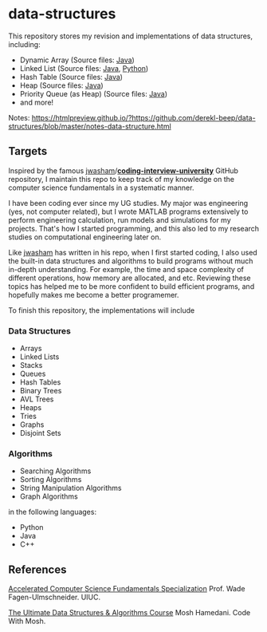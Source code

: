 
# data-structures

This repository stores my revision and implementations of data structures, including:

- Dynamic Array (Source files: [Java](https://github.com/derekl-beep/data-structures/blob/master/DataStructure/src/com/derek/Vector.java))
- Linked List (Source files: [Java](https://github.com/derekl-beep/data-structures/blob/master/DataStructure/src/com/derek/LinkedList.java), [Python](https://github.com/derekl-beep/data-structures/blob/master/linked_list.py))
- Hash Table (Source files: [Java](https://github.com/derekl-beep/data-structures/blob/master/DataStructure/src/com/derek/HashTable.java))
- Heap (Source files: [Java](https://github.com/derekl-beep/data-structures/blob/master/DataStructure/src/com/derek/Heap.java))
- Priority Queue (as Heap) (Source files: [Java](https://github.com/derekl-beep/data-structures/blob/master/DataStructure/src/com/derek/PriorityQueue.java))
- and more!

Notes: https://htmlpreview.github.io/?https://github.com/derekl-beep/data-structures/blob/master/notes-data-structure.html

## Targets

Inspired by the famous [jwasham](https://github.com/jwasham)/**[coding-interview-university](https://github.com/jwasham/coding-interview-university)** GitHub repository, I maintain this repo to keep track of my knowledge on the computer science fundamentals in a systematic manner.

I have been coding ever since my UG studies. My major was engineering (yes, not computer related), but I wrote MATLAB programs extensively to perform engineering calculation, run models and simulations for my projects. That's how I started programming, and this also led to my research studies on computational engineering later on.

Like [jwasham](https://github.com/jwasham) has written in his repo, when I first started coding, I also used the built-in data structures and algorithms to build programs without much in-depth understanding. For example, the time and space complexity of different operations, how memory are allocated, and etc. Reviewing these topics has helped me to be more confident to build efficient programs, and hopefully makes me become a better programemer.

To finish this repository, the implementations will include

### Data Structures

- Arrays
- Linked Lists
- Stacks
- Queues
- Hash Tables
- Binary Trees
- AVL Trees
- Heaps
- Tries
- Graphs
- Disjoint Sets

### Algorithms

- Searching Algorithms
- Sorting Algorithms
- String Manipulation Algorithms
- Graph Algorithms

in the following languages:

- Python
- Java
- C++

## References


[Accelerated Computer Science Fundamentals Specialization](https://www.coursera.org/specializations/cs-fundamentals)
Prof. Wade Fagen-Ulmschneider. UIUC.

[The Ultimate Data Structures & Algorithms Course](https://codewithmosh.com/p/data-structures-algorithms)
Mosh Hamedani. Code With Mosh.
